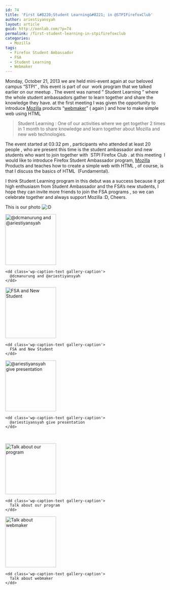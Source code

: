 ```yaml
---
id: 74
title: 'First &#8220;Student Learning&#8221; in @STPIFirefoxClub'
author: ariestiyansyah
layout: article
guid: http://oonlab.com/?p=74
permalink: /first-student-learning-in-stpifirefoxclub
categories:
  - Mozilla
tags:
  - Firefox Student Ambassador
  - FSA
  - Student Learning
  - Webmaker
---
```

Monday, October 21, 2013 we are held mini-event again at our beloved campus &#8220;STPI&#8221; , this event is part of our  work program that we talked earlier on our meetup . The event was named &#8221; Student Learning &#8221; where the whole student ambassadors gather to learn together and share the knowledge they have. at the first meeting I was given the opportunity to introduce <a title="Mozilla" href="http://mozilla.org" target="_blank">Mozilla</a> products &#8220;<a title="Webmaker" href="http://webmaker.org" target="_blank">webmaker</a>&#8221; ( again ) and how to make simple web using HTML

<!--more-->

> Student Learning : One of our activities where we get together 2 times in 1 month to share knowledge and learn together about Mozilla and new web technologies.

The event started at 03:32 pm , participants who attended at least 20 people , who are present this time is the student ambassador and new students who want to join together with  STPI Firefox Club . at this meeting  I would like to introduce Firefox Student Ambassador program, <a title="Mozilla" href="http://mozilla.org" target="_blank">Mozilla</a> Products and teaches how to create a simple web with HTML , of course, is that I discuss the basics of HTML  (Fundamental).

I think Student Learning program in this debut was a success because it got high enthusiasm from Student Ambassador and the FSA&#8217;s new students, I hope they can invite more friends to join the FSA programs , so we can celebrate together and always support Mozilla :D, Cheers.

This is our photo <img src="https://oonlab.com/wp-includes/images/smilies/icon_biggrin.gif" alt=":D" class="wp-smiley" /> 

<div id='gallery-1' class='gallery galleryid-74 gallery-columns-3 gallery-size-thumbnail'>
  <dl class='gallery-item'>
    <dt class='gallery-icon landscape'>
      <a href='http://oonlab.com/first-student-learning-in-stpifirefoxclub/fxos3'><img width="160" height="160" src="http://oonlab.com/wp-content/uploads/2013/10/FxOS3-160x160.jpg" class="attachment-thumbnail" alt="@dcmanurung and @ariestiyansyah" /></a>
    </dt>
    
    <dd class='wp-caption-text gallery-caption'>
      @dcmanurung and @ariestiyansyah
    </dd>
  </dl>
  
  <dl class='gallery-item'>
    <dt class='gallery-icon landscape'>
      <a href='http://oonlab.com/first-student-learning-in-stpifirefoxclub/fxos1'><img width="160" height="160" src="http://oonlab.com/wp-content/uploads/2013/10/FxOS1-160x160.jpg" class="attachment-thumbnail" alt="FSA and New Student" /></a>
    </dt>
    
    <dd class='wp-caption-text gallery-caption'>
      FSA and New Student
    </dd>
  </dl>
  
  <dl class='gallery-item'>
    <dt class='gallery-icon landscape'>
      <a href='http://oonlab.com/first-student-learning-in-stpifirefoxclub/fxos4'><img width="160" height="160" src="http://oonlab.com/wp-content/uploads/2013/10/FxOS4-160x160.jpg" class="attachment-thumbnail" alt="@ariestiyansyah give presentation" /></a>
    </dt>
    
    <dd class='wp-caption-text gallery-caption'>
      @ariestiyansyah give presentation
    </dd>
  </dl>
  
  <br style="clear: both" />
  
  <dl class='gallery-item'>
    <dt class='gallery-icon landscape'>
      <a href='http://oonlab.com/first-student-learning-in-stpifirefoxclub/fxos2'><img width="160" height="160" src="http://oonlab.com/wp-content/uploads/2013/10/FxOS2-160x160.jpg" class="attachment-thumbnail" alt="Talk about our program" /></a>
    </dt>
    
    <dd class='wp-caption-text gallery-caption'>
      Talk about our program
    </dd>
  </dl>
  
  <dl class='gallery-item'>
    <dt class='gallery-icon landscape'>
      <a href='http://oonlab.com/first-student-learning-in-stpifirefoxclub/fxos5'><img width="160" height="160" src="http://oonlab.com/wp-content/uploads/2013/10/FxOS5-160x160.jpg" class="attachment-thumbnail" alt="Talk about webmaker" /></a>
    </dt>
    
    <dd class='wp-caption-text gallery-caption'>
      Talk about webmaker
    </dd>
  </dl>
  
  <br style='clear: both' />
</div>